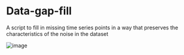 # Data-gap-fill
A script to fill in missing time series points in a way that preserves the characteristics of the noise in the dataset

![image](https://user-images.githubusercontent.com/39776793/132546232-6f5c83db-d535-44ee-8dcf-b70481f8d5b8.png)

